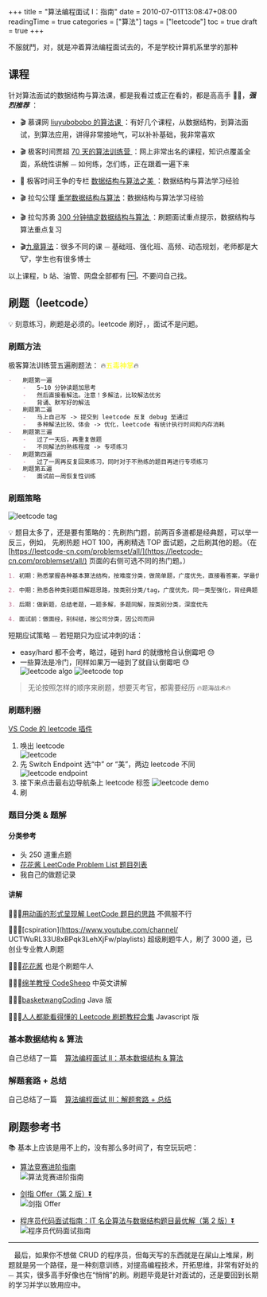 +++
title = "算法编程面试 I：指南"
date = 2010-07-01T13:08:47+08:00
readingTime = true
categories = ["算法"]
tags = ["leetcode"]
toc = true
draft = true
+++

不服就⾾，对，就是冲着算法编程面试去的，不是学校计算机系里学的那种

<!--more-->

## 课程

针对算法面试的数据结构与算法课，都是我看过或正在看的，都是高高手 👍🏻，**_强烈推荐_** ：

-   🎬 慕课网 [liuyubobobo 的算法课 ](https://www.imooc.com/t/108955) ：有好几个课程，从数据结构，到算法面试，到算法应用，讲得非常接地气，可以补补基础，我非常喜欢

-   🎬 极客时间贾超 [70 天的算法训练营 ](https://u.geekbang.org/subject/algorithm/1000343) ：网上非常出名的课程，知识点覆盖全面，系统性讲解 ⏤ 如何练，怎们练，正在跟着一遍下来

-   📝 极客时间王争的专栏 [数据结构与算法之美 ](https://time.geekbang.org/column/intro/126)：数据结构与算法学习经验

-   🎬 拉勾公瑾 [重学数据结构与算法](https://kaiwu.lagou.com/course/courseInfo.htm?courseId=185#/content)：数据结构与算法学习经验

-   🎬 拉勾苏勇 [300 分钟搞定数据结构与算法 ](https://kaiwu.lagou.com/course/courseInfo.htm?courseId=3#/content) ：刷题面试重点提示，数据结构与算法重点复习

*   🎬[九章算法](https://www.jiuzhang.com/)：很多不同的课 ⏤ 基础班、强化班、高频、动态规划，老师都是大 🐮，学生也有很多博士

以上课程，b 站、油管、网盘全部都有 🆓，不要问自己找。

## 刷题（leetcode）

💡 刻意练习，刷题是必须的。leetcode 刷好，，面试不是问题。

### 刷题方法

极客算法训练营五遍刷题法： 🔥<font color="yellow">五毒神掌</font>🔥

```md
-   刷题第一遍
    -   5~10 分钟读题加思考
    -   然后直接看解法。注意！多解法，比较解法优劣
    -   背诵、默写好的解法
-   刷题第二遍
    -   马上自己写 -> 提交到 leetcode 反复 debug 至通过
    -   多种解法比较、体会 -> 优化，leetcode 有统计执行时间和内存消耗
-   刷题第三遍
    -   过了一天后，再重复做题
    -   不同解法的熟练程度 -> 专项练习
-   刷题第四遍
    -   过了一周再反复回来练习，同时对于不熟练的题目再进行专项练习
-   刷题第五遍
    -   面试前一周恢复性训练
```

### 刷题策略

![leetcode tag](/images/algo/leetcode-tag.webp)

💡 题目太多了，还是要有策略的：先刷热门题，前两百多道都是经典题，可以举一反三，例如， 先刷热题 HOT 100，再刷精选 TOP 面试题，之后刷其他的题。（在 [https://leetcode-cn.com/problemset/all/](https://leetcode-cn.com/problemset/all/) 页面的右侧可选不同的热门题。）

```md
1. 初期：熟悉掌握各种基本算法结构，按难度分类，做简单题，广度优先，直接看答案，学最优解，补基础

2. 中期：熟悉各种类别题目解题思路，按类别分类/tag，广度优先，同一类型强化，背经典题，模版，建立思维体系

3. 后期：做新题，总结老题，一题多解，多题同解，按类别分类，深度优先

4. 面试前：做面经，别纠结，按公司分类，因公司而异
```

短期应试策略 ⏤ 若短期只为应试冲刺的话：

-   easy/hard 都不会考，略过，碰到 hard 的就缴枪自认倒霉吧 😓
-   一些算法是冷门，同样如果万一碰到了就自认倒霉吧 😓  
     ![leetcode algo](/images/algo/leetcode-algo.png)
    ![leetcode top](/images/algo/leetcode-top.png)

> 无论按照怎样的顺序来刷题，想要灭考官，都需要经历 🔥`题海战术`🔥

### 刷题利器

[VS Code 的 leetcode 插件](https://github.com/jdneo/vscode-leetcode/blob/master/docs/README_zh-CN.md)

1. 唤出 leetcode  
   ![leetcode](/images/vscode/leetcode.png)
2. 先 Switch Endpoint 选“中” or “美”，两边 leetcode 不同  
   ![leetcode endpoint](/images/vscode/leetcode-endpoint.png)
3. 接下来点击最右边导航条上 leetcode 标签
   ![leetcode demo](/images/vscode/leetcode-demo.gif)
4. 刷

### 题目分类 & 题解

#### 分类参考

-   头 250 道重点题
-   [花花酱 LeetCode Problem List 题目列表](https://zxi.mytechroad.com/blog/leetcode-problem-categories/)
-   我自己的做题记录

#### 讲解

💁🏻‍♂️[用动画的形式呈现解 LeetCode 题目的思路](https://github.com/MisterBooo/LeetCodeAnimation) 不佩服不行

💁🏻‍♂️[cspiration](https://www.youtube.com/channel/ UCTWuRL33U8xBPqk3LehXjFw/playlists) 超级刷题牛人，刷了 3000 道，已创业专业教人刷题

💁🏻‍♂️[花花酱](https://www.youtube.com/user/xxfflower/playlists) 也是个刷题牛人

💁🏻‍♂️[绵羊教授 CodeSheep](https://www.youtube.com/playlist?list=PLgkTb_uYkq5f6mI52NZv68QTb6Ui7omWX) 中英文讲解

💁🏻‍♂️[basketwangCoding](https://www.youtube.com/playlist?list=PLH8TFsY0qnE2R9kf_9vahNY6pG9601z_4) Java 版

💁🏻‍♂️[人人都能看得懂的 Leetcode 刷题教程合集](https://www.bilibili.com/video/BV1wA411b7qZ) Javascript 版

### 基本数据结构 & 算法

自己总结了一篇 <i class="fas fa-external-link-alt"></i>&nbsp;&nbsp; [算法编程面试 II：基本数据结构 & 算法](/posts/interview-algo-ii/)

### 解题套路 + 总结

自己总结了一篇 <i class="fas fa-external-link-alt"></i>&nbsp;&nbsp; [算法编程面试 III：解题套路 + 总结](/posts/interview-algo-iii/)

## 刷题参考书

📚 基本上应该是用不上的，没有那么多时间了，有空玩玩吧：

-   [算法竞赛进阶指南]()  
    ![算法竞赛进阶指南](/images/algo/book-sfjsjjzn.png)

-   [剑指 Offer（第 2 版）⏬](https://drive.google.com/open?id=118MNIjDQGf-jAL8GOP5YSO1PPeZebBlQ)  
    ![剑指 Offer](/images/algo/book-jian.zhi.offer.png)

-   [程序员代码面试指南：IT 名企算法与数据结构题目最优解（第 2 版）⏬](https://drive.google.com/open?id=1Vnsqij9A0SnJ2ZNlMQrf5sVvw1_OsSxJ)  
    ![程序员代码面试指南](/images/algo/book-zuo.cheng.yun.png)

---

<i class="fas fa-map-marker-alt"></i>&nbsp;&nbsp; 最后，如果你不想做 CRUD 的程序员，但每天写的东西就是在屎山上堆屎，刷题就是另一个路径，是一种刻意训练，对提高编程技术，开拓思维，非常有好处的 ⏤ 其实，很多高手好像也在“悄悄”的刷。刷题毕竟是针对面试的，还是要回到长期的学习并学以致用应中。
